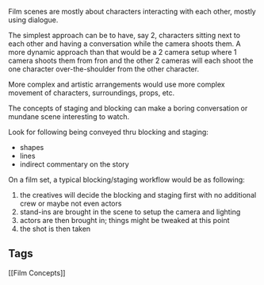 Film scenes are mostly about characters interacting with each other, mostly using dialogue. 

The simplest approach can be to have, say 2, characters sitting next to each other and having a conversation while the camera shoots them.
A more dynamic approach than that would be a 2 camera setup where 1 camera shoots them from fron and the other 2 cameras will each shoot the one character over-the-shoulder from the other character.

More complex and artistic arrangements would use more complex movement of characters, surroundings, props, etc.

The concepts of staging and blocking can make a boring conversation or mundane scene interesting to watch.

Look for following being conveyed thru blocking and staging:
- shapes
- lines
- indirect commentary on the story

On a film set, a typical blocking/staging workflow would be as following:
1. the creatives will decide the blocking and staging first with no additional crew or maybe not even actors
2. stand-ins are brought in the scene to setup the camera and lighting
3. actors are then brought in; things might be tweaked at this point
4. the shot is then taken

## Tags
[[Film Concepts]]